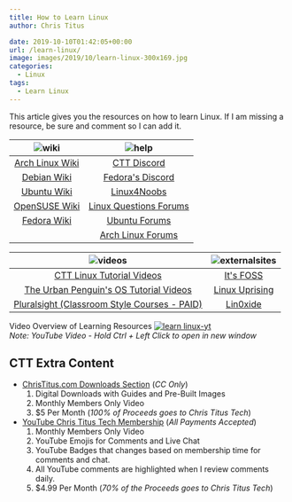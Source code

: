 ```yaml
---
title: How to Learn Linux
author: Chris Titus

date: 2019-10-10T01:42:05+00:00
url: /learn-linux/
image: images/2019/10/learn-linux-300x169.jpg
categories:
  - Linux
tags:
  - Learn Linux
---
```

This article gives you the resources on how to learn Linux. If I am missing a resource, be sure and comment so I can add it.<!--more-->

|![wiki](/images/2019/10/wiki-261x300.png)|![help](/images/2019/10/help-300x252.png)|
|:---:|:---:|
|[Arch Linux Wiki](https://wiki.archlinux.org/)|[CTT Discord](https://christitus.com/discord)|
|[Debian Wiki](https://wiki.debian.org/)|[Fedora's Discord](https://discord.gg/fedora)|
|[Ubuntu Wiki](https://wiki.ubuntu.com/)|[Linux4Noobs](https://www.reddit.com/r/linux4noobs/)|
|[OpenSUSE Wiki](https://en.opensuse.org/Main_Page)|[Linux Questions Forums](https://www.linuxquestions.org/questions/)|
|[Fedora Wiki](https://fedoraproject.org/wiki/Fedora_Project_Wiki)|[Ubuntu Forums](https://ubuntuforums.org/index.php)|
||[Arch Linux Forums](https://bbs.archlinux.org/)|

|![videos](/images/2019/10/playbutton-150x150.png)|![externalsites](/images/2019/10/Screenwriting-Websites-300x241.jpg)|
|:---:|:---:|
|[CTT Linux Tutorial Videos](https://www.youtube.com/playlist?list=PLc7fktTRMBowM-n5VXCUobY0eddQ1H4YV)|[It's FOSS](https://itsfoss.com/?)|
|[The Urban Penguin's OS Tutorial Videos](https://www.theurbanpenguin.com/operating-system-tutorials/)|[Linux Uprising](https://www.linuxuprising.com/)|
|[Pluralsight (Classroom Style Courses - PAID)](https://christitus.com/pluralsight)|[Lin0xide](https://linoxide.com/)|

Video Overview of Learning Resources
[![learn linux-yt](https://img.youtube.com/vi/a2qblT7o4mE/0.jpg)](https://www.youtube.com/watch?v=a2qblT7o4mE)  
_Note: YouTube Video - Hold Ctrl + Left Click to open in new window_


## CTT Extra Content

- [ChrisTitus.com Downloads Section][1] (_CC Only_)
  1. Digital Downloads with Guides and Pre-Built Images
  2. Monthly Members Only Video
  3. $5 Per Month (_100% of Proceeds goes to Chris Titus Tech_)
- [YouTube Chris Titus Tech Membership][2] (_All Payments Accepted_)
  1. Monthly Members Only Video
  2. YouTube Emojis for Comments and Live Chat
  3. YouTube Badges that changes based on membership time for comments and chat.
  4. All YouTube comments are highlighted when I review comments daily. 
  5. $4.99 Per Month (_70% of the Proceeds goes to Chris Titus Tech_)

 [1]: https://portal.christitus.com
 [2]: https://christitus.com/join